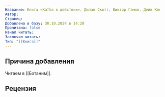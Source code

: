 ```yaml
---
Название: Книга «Kafka в действии», Дилан Скотт, Виктор Гамов, Дейв Клейн
Автор: 
Страниц: 
Добавлена в базу: 30.10.2024 в 14:20
Прочитана: false
Начал читать: 
Закончил читать: 
Тип: "[[Книга]]"
---
```

## Причина добавления

Читаем в [[Ботаним]].

## Рецензия
